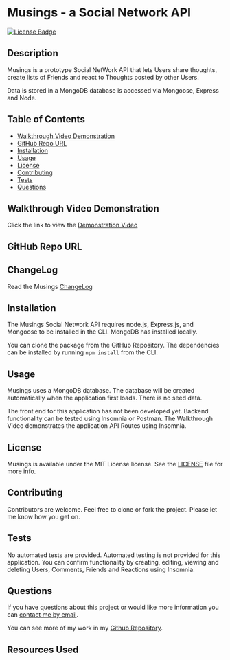 # Musings - a Social Network API

[![License Badge](https://img.shields.io/badge/License-MIT-yellow.svg)](https://opensource.org/licenses/MIT)

## Description

Musings is a prototype Social NetWork API that lets Users share thoughts, create lists of Friends and react to Thoughts posted by other Users.

Data is stored in a MongoDB database is accessed via Mongoose, Express and Node.

## Table of Contents
* [Walkthrough Video Demonstration](#walkthrough-video-demonstration)
* [GitHub Repo URL](#github-repo-url)
* [Installation](#installation)
* [Usage](#usage)
* [License](#license)
* [Contributing](#contributing)
* [Tests](#tests)
* [Questions](#questions)

## Walkthrough Video Demonstration
Click the link to view the [Demonstration Video][def1]

## GitHub Repo URL

## ChangeLog

Read the Musings [ChangeLog][def2]

## Installation

The Musings Social Network API requires node.js, Express.js, and Mongoose to be installed in the CLI. MongoDB has installed locally.

You can clone the package from the GitHub Repository. The dependencies can be installed by running `npm install` from the CLI.

## Usage

Musings uses a MongoDB database. The database will be created automatically when the application first loads. There is no seed data.

The front end for this application has not been developed yet. Backend functionality can be tested using Insomnia or Postman. The Walkthrough Video demonstrates the application API Routes using Insomnia. 

## License
Musings is available under the MIT License license. See the [LICENSE](https://opensource.org/licenses/MIT) file for more info.

## Contributing
Contributors are welcome. Feel free to clone or fork the project. Please let me know how you get on.

## Tests
No automated tests are provided. Automated testing is not provided for this application. You can confirm functionality by creating, editing, viewing and deleting Users, Comments, Friends and Reactions using Insomnia.

## Questions
  
If you have questions about this project or would like more information you can [contact me by email](mailto:peter.medbury@dingogap.net.au).
  
You can see more of my work in my [Github Repository](https://github.com/dingogap).

## Resources Used


[def1]: https://vimeo.com/869157236
[def2]: CHANGELOG.md